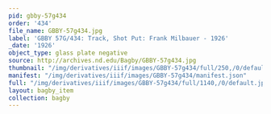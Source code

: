 ```yaml
---
pid: gbby-57g434
order: '434'
file_name: GBBY-57g434.jpg
label: 'GBBY 57G/434: Track, Shot Put: Frank Milbauer - 1926'
_date: '1926'
object_type: glass plate negative
source: http://archives.nd.edu/Bagby/GBBY-57g434.jpg
thumbnail: "/img/derivatives/iiif/images/GBBY-57g434/full/250,/0/default.jpg"
manifest: "/img/derivatives/iiif/images/GBBY-57g434/manifest.json"
full: "/img/derivatives/iiif/images/GBBY-57g434/full/1140,/0/default.jpg"
layout: bagby_item
collection: bagby
---
```

